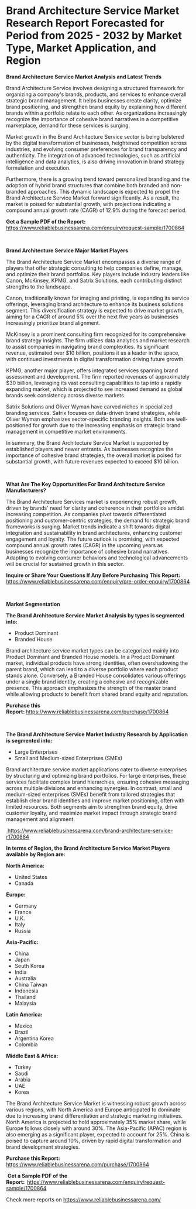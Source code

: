 <p><h1>Brand Architecture Service Market Research Report Forecasted for Period from 2025 -  2032 by Market Type, Market Application, and Region</h1></p><p><strong>Brand Architecture Service Market Analysis and Latest Trends</strong></p>
<p><p>Brand Architecture Service involves designing a structured framework for organizing a company's brands, products, and services to enhance overall strategic brand management. It helps businesses create clarity, optimize brand positioning, and strengthen brand equity by explaining how different brands within a portfolio relate to each other. As organizations increasingly recognize the importance of cohesive brand narratives in a competitive marketplace, demand for these services is surging.</p><p>Market growth in the Brand Architecture Service sector is being bolstered by the digital transformation of businesses, heightened competition across industries, and evolving consumer preferences for brand transparency and authenticity. The integration of advanced technologies, such as artificial intelligence and data analytics, is also driving innovation in brand strategy formulation and execution.</p><p>Furthermore, there is a growing trend toward personalized branding and the adoption of hybrid brand structures that combine both branded and non-branded approaches. This dynamic landscape is expected to propel the Brand Architecture Service Market forward significantly. As a result, the market is poised for substantial growth, with projections indicating a compound annual growth rate (CAGR) of 12.9% during the forecast period.</p></p>
<p><strong>Get a Sample PDF of the Report:&nbsp;</strong> <a href="https://www.reliablebusinessarena.com/enquiry/request-sample/1700864?utm_campaign=2016&utm_medium=2&utm_source=Github&utm_content=ia&utm_term=09012025&utm_id=brand-architecture-service">https://www.reliablebusinessarena.com/enquiry/request-sample/1700864</a></p>
<p>&nbsp;</p>
<p><strong>Brand Architecture Service Major Market Players</strong></p>
<p><p>The Brand Architecture Service Market encompasses a diverse range of players that offer strategic consulting to help companies define, manage, and optimize their brand portfolios. Key players include industry leaders like Canon, McKinsey, KPMG, and Satrix Solutions, each contributing distinct strengths to the landscape. </p><p>Canon, traditionally known for imaging and printing, is expanding its service offerings, leveraging brand architecture to enhance its business solutions segment. This diversification strategy is expected to drive market growth, aiming for a CAGR of around 5% over the next five years as businesses increasingly prioritize brand alignment.</p><p>McKinsey is a prominent consulting firm recognized for its comprehensive brand strategy insights. The firm utilizes data analytics and market research to assist companies in navigating brand complexities. Its significant revenue, estimated over $10 billion, positions it as a leader in the space, with continued investments in digital transformation driving future growth.</p><p>KPMG, another major player, offers integrated services spanning brand assessment and development. The firm reported revenues of approximately $30 billion, leveraging its vast consulting capabilities to tap into a rapidly expanding market, which is projected to see increased demand as global brands seek consistency across diverse markets.</p><p>Satrix Solutions and Oliver Wyman have carved niches in specialized branding services. Satrix focuses on data-driven brand strategies, while Oliver Wyman emphasizes sector-specific branding insights. Both are well-positioned for growth due to the increasing emphasis on strategic brand management in competitive market environments.</p><p>In summary, the Brand Architecture Service Market is supported by established players and newer entrants. As businesses recognize the importance of cohesive brand strategies, the overall market is poised for substantial growth, with future revenues expected to exceed $10 billion.</p></p>
<p>&nbsp;</p>
<p><strong>What Are The Key Opportunities For Brand Architecture Service Manufacturers?</strong></p>
<p><p>The Brand Architecture Services market is experiencing robust growth, driven by brands' need for clarity and coherence in their portfolios amidst increasing competition. As companies pivot towards differentiated positioning and customer-centric strategies, the demand for strategic brand frameworks is surging. Market trends indicate a shift towards digital integration and sustainability in brand architectures, enhancing customer engagement and loyalty. The future outlook is promising, with expected compound annual growth rates (CAGR) in the upcoming years as businesses recognize the importance of cohesive brand narratives. Adapting to evolving consumer behaviors and technological advancements will be crucial for sustained growth in this sector.</p></p>
<p><strong>Inquire or Share Your Questions If Any Before Purchasing This Report:</strong> <a href="https://www.reliablebusinessarena.com/enquiry/pre-order-enquiry/1700864?utm_campaign=2016&utm_medium=2&utm_source=Github&utm_content=ia&utm_term=09012025&utm_id=brand-architecture-service">https://www.reliablebusinessarena.com/enquiry/pre-order-enquiry/1700864</a></p>
<p>&nbsp;</p>
<p><strong>Market Segmentation</strong></p>
<p><strong>The Brand Architecture Service Market Analysis by types is segmented into:</strong></p>
<p><ul><li>Product Dominant</li><li>Branded House</li></ul></p>
<p><p>Brand architecture service market types can be categorized mainly into Product Dominant and Branded House models. In a Product Dominant market, individual products have strong identities, often overshadowing the parent brand, which can lead to a diverse portfolio where each product stands alone. Conversely, a Branded House consolidates various offerings under a single brand identity, creating a cohesive and recognizable presence. This approach emphasizes the strength of the master brand while allowing products to benefit from shared brand equity and reputation.</p></p>
<p><strong>Purchase this Report:&nbsp;</strong><a href="https://www.reliablebusinessarena.com/purchase/1700864?utm_campaign=2016&utm_medium=2&utm_source=Github&utm_content=ia&utm_term=09012025&utm_id=brand-architecture-service">https://www.reliablebusinessarena.com/purchase/1700864</a></p>
<p>&nbsp;</p>
<p><strong>The Brand Architecture Service Market Industry Research by Application is segmented into:</strong></p>
<p><ul><li>Large Enterprises</li><li>Small and Medium-sized Enterprises (SMEs)</li></ul></p>
<p><p>Brand architecture service market applications cater to diverse enterprises by structuring and optimizing brand portfolios. For large enterprises, these services facilitate complex brand hierarchies, ensuring cohesive messaging across multiple divisions and enhancing synergies. In contrast, small and medium-sized enterprises (SMEs) benefit from tailored strategies that establish clear brand identities and improve market positioning, often with limited resources. Both segments aim to strengthen brand equity, drive customer loyalty, and maximize market impact through strategic brand management and alignment.</p></p>
<p><a href="https://www.reliablebusinessarena.com/brand-architecture-service-r1700864?utm_campaign=2016&utm_medium=2&utm_source=Github&utm_content=ia&utm_term=09012025&utm_id=brand-architecture-service">&nbsp;https://www.reliablebusinessarena.com/brand-architecture-service-r1700864</a></p>
<p><strong>In terms of Region, the Brand Architecture Service Market Players available by Region are:</strong></p>
<p>
    <p> <strong> North America: </strong>
        <ul>
            <li>United States</li>
            <li>Canada</li>
        </ul>
        </p> 
    <p> <strong> Europe: </strong>
        <ul>
            <li>Germany</li>
            <li>France</li>
            <li>U.K.</li>
            <li>Italy</li>
            <li>Russia</li>
        </ul>
        </p> 
    <p> <strong> Asia-Pacific: </strong>
        <ul>
            <li>China</li>
            <li>Japan</li>
            <li>South Korea</li>
            <li>India</li>
            <li>Australia</li>
            <li>China Taiwan</li>
            <li>Indonesia</li>
            <li>Thailand</li>
            <li>Malaysia</li>
        </ul>
        </p> 
    <p> <strong> Latin America: </strong>
        <ul>
            <li>Mexico</li>
            <li>Brazil</li>
            <li>Argentina Korea</li>
            <li>Colombia</li>
        </ul>
        </p> 
    <p> <strong> Middle East & Africa: </strong>
        <ul>
            <li>Turkey</li>
            <li>Saudi</li>
            <li>Arabia</li>
            <li>UAE</li>
            <li>Korea</li>
        </ul>
    </p>
    </p>
<p><p>The Brand Architecture Service Market is witnessing robust growth across various regions, with North America and Europe anticipated to dominate due to increasing brand differentiation and strategic marketing initiatives. North America is projected to hold approximately 35% market share, while Europe follows closely with around 30%. The Asia-Pacific (APAC) region is also emerging as a significant player, expected to account for 25%. China is poised to capture around 10%, driven by rapid digital transformation and brand development strategies.</p></p>
<p><strong>Purchase this Report: </strong><a href="https://www.reliablebusinessarena.com/purchase/1700864?utm_campaign=2016&utm_medium=2&utm_source=Github&utm_content=ia&utm_term=09012025&utm_id=brand-architecture-service">https://www.reliablebusinessarena.com/purchase/1700864</a></p>
<p>&nbsp;<strong>Get a Sample PDF of the Report:&nbsp;&nbsp;</strong><a href="https://www.reliablebusinessarena.com/enquiry/request-sample/1700864?utm_campaign=2016&utm_medium=2&utm_source=Github&utm_content=ia&utm_term=09012025&utm_id=brand-architecture-service">https://www.reliablebusinessarena.com/enquiry/request-sample/1700864</a></p>
<p><strong></strong></p>
<p>Check more reports on <a href="https://www.reliablebusinessarena.com/?utm_campaign=2016&utm_medium=2&utm_source=Github&utm_content=ia&utm_term=09012025&utm_id=brand-architecture-service">https://www.reliablebusinessarena.com/</a></p>